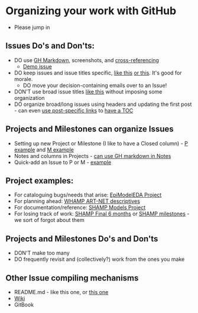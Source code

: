 
# Organizing your work with GitHub

- Please jump in 

## Issues Do's and Don'ts: 
- DO use [GH Markdown](https://help.github.com/en/articles/basic-writing-and-formatting-syntax), screenshots, and [cross-referencing](https://help.github.com/en/articles/autolinked-references-and-urls#issues-and-pull-requests)
   - [Demo issue](https://github.com/statnet/SHAMP/issues/160)
- DO keep issues and issue titles specific, [like this](https://github.com/statnet/SHAMP/issues/142) [or this](https://github.com/statnet/WHAMP/issues/94). It's good for morale.
    - DO move your decision-containing emails over to an Issue!
- DON'T use broad issue titles [like this](https://github.com/statnet/SHAMP/issues/49) without imposing some organization
- DO organize broad/long issues using headers and updating the first post - can even [use post-specific links](https://stackoverflow.com/questions/25163598/how-do-i-reference-a-specific-issue-comment-on-github) to [have a TOC](https://github.com/statnet/SHAMP/issues/134)
## Projects and Milestones can organize Issues 
- Setting up new Project or Milestone (I like to have a Closed column) - [P example](https://github.com/statnet/SHAMP/projects) and [M example](https://github.com/statnet/SHAMP/issues)
- Notes and columns in Projects - [can use GH markdown in Notes](https://github.com/statnet/SHAMP/projects/5)
- Quick-add an Issue to P or M - [example](https://github.com/statnet/SHAMP/issues/160)
## Project examples: 
- For cataloguing bugs/needs that arise: [EpiModelEDA Project](https://github.com/statnet/EpiModelEDA/projects/1)
- For planning ahead: [WHAMP ART-NET descriptives](https://github.com/statnet/WHAMP/projects/7)
- For documentation/reference: [SHAMP Models Project](https://github.com/statnet/SHAMP/projects/13)
- For losing track of work: [SHAMP Final 6 months](https://github.com/statnet/SHAMP/projects/11) or [SHAMP milestones](https://github.com/statnet/SHAMP/milestones) - we sort of forgot about them
## Projects and Milestones Do's and Don'ts
- DON'T make too many
- DO frequently revisit and (collectively?) work from the ones you make
## Other Issue compiling mechanisms
- README.md - like this one, or [this one](https://github.com/statnet/SHAMP/tree/master/egonet/data-prep/make_rda)
- [Wiki](https://github.com/statnet/SHAMP/wiki)
- GitBook
